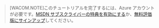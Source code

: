 > [WACOM.NOTE]このチュートリアルを完了するには、Azure アカウントが必要です。<a href="/ja-jp/pricing/member-offers/msdn-benefits-details/" target="_blank">MSDN サブスクライバーの特典を有効にする</a>か、<a href="/ja-jp/pricing/free-trial/" target="_blank">無料評価版にサインアップ</a>してください。

